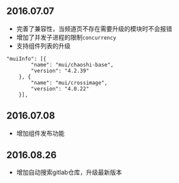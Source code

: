 ## 2016.07.07

- 完善了兼容性，当频道页不存在需要升级的模块时不会报错
- 增加了并发子进程的限制`concurrency`
- 支持组件列表的升级

```
"muiInfo": [{
        "name": "mui/chaoshi-base",
        "version": "4.2.39"
    }, {
        "name": "mui/crossimage",
        "version": "4.0.22"
    }],
```


## 2016.07.08

- 增加组件发布功能


## 2016.08.26

- 增加自动搜索gitlab仓库，升级最新版本
